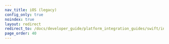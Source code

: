 ```yaml
---
nav_title: iOS (legacy)
config_only: true
noindex: true
layout: redirect
redirect_to: /docs/developer_guide/platform_integration_guides/swift/initial_sdk_setup/overview/
page_order: 40
---
```

